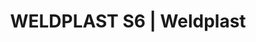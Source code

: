 ---
Filename: "weldplast-s6"
Link: "file:/Users/vinayakpatel/Downloads/www.weldplast.cz/weldplast-s6"
product_name: "WELDPLAST S6230 V / 5300 W, 32A-5P, včetně boxu"
product_id: "Obj. číslo:134.318"
title: "WELDPLAST S6 | Weldplast"
product_desc: "Je-li výtlak rozhodujícím kritériem , Leister WELDPLAST S6 s výkonem 6 kg/h je ideálním volbou. Jeho inovativní kruhové držadlo umožňuje svařovat ve všech polohách, zároveň slouží jako odkládací stojan nebo závěsný prvek.Ověřený výtlak 6 kg za hodinuVelmi vysoký výkon předehřevuMultifunkční podsvícený displejMikroprocesor pro regulaci svařovacího procesu a monitorování strojeNastavitelné kruhové držadloBezuhlíkové horkovzdušné dmychadloOboustranný plynulý přívod drátu"
product_specs: "Značka konformity, Značka schválení, Třída ochrany I, NapětíV~230, PříkonW4600, FrekvenceHz50 / 60, Rozměry (D x Š x V)mm821 x 116 x 240, Hmotnostkg14 (bez kabelu), Druh certifikaceCCA, Svařovací drát (ø)mm4 - 5, Výtlak (HDPE ø 4)kg/h3,9 - 6, MateriálPE-HD, PE-LD, PP"
product_downloads: "KATALOG DESKOVÝCH MATERIÁLŮ stáhnout , WELDPLAST S6 - manuál SK stáhnout , Svařovací botky - WELDPLAST S2, PVC, S4, S6 stáhnout , WELDPLAST S6 - produktový list stáhnout , WELDPLAST S6 - manuál stáhnout"
href: "https://www.weldplast.cz/files/katalog-deskovych-materialu-cz.pdf, https://www.weldplast.cz/files/katalog-deskovych-materialu-cz.pdf, https://www.weldplast.cz/files/weldplast-s6-manual-sk.pdf, https://www.weldplast.cz/files/weldplast-s6-manual-sk.pdf, https://www.weldplast.cz/files/prehled-botek-weldplast-s2pvc-s4-s62.pdf, https://www.weldplast.cz/files/prehled-botek-weldplast-s2pvc-s4-s62.pdf, https://www.weldplast.cz/files/weldplast-s6-produktovy-list-leister.pdf, https://www.weldplast.cz/files/weldplast-s6-produktovy-list-leister.pdf, https://www.weldplast.cz/files/weldplast-s6-manual-cz.pdf, https://www.weldplast.cz/files/weldplast-s6-manual-cz.pdf"
p_desc_2: "Je-li výtlak rozhodujícím kritériem , Leister WELDPLAST S6 s výkonem 6 kg/h je ideálním volbou. Jeho inovativní kruhové držadlo umožňuje svařovat ve všech polohách, zároveň slouží jako odkládací stojan nebo závěsný prvek.Ověřený výtlak 6 kg za hodinuVelmi vysoký výkon předehřevuMultifunkční podsvícený displejMikroprocesor pro regulaci svařovacího procesu a monitorování strojeNastavitelné kruhové držadloBezuhlíkové horkovzdušné dmychadloOboustranný plynulý přívod drátu"
accessories: "Svařovací botka, PVC, rohový svar vnitřní 20 mm, EASvařovací botka, PVC, rohový svar vnitřní 14 mm, EASvařovací botka, PVC, rohový svar vnější 15 mm, EASvařovací botka, PVC, rohový svar vnější 12 mm, EASvařovací botka, PVC, rohový svar vnější 10 mm, EASvařovací botka, PVC, rohový svar vnější 8 mm, EASvařovací botka, PVC, přeplátovací svar 40 mm, EASvařovací botka, PVC, přeplátovací svar 35 mm, EASvařovací botka, PVC, přeplátovací svar 25 mm, EASvařovací botka, PVC, V-svar 30 mm, EASvařovací botka, PVC, V-svar 25 mm, EASvařovací botka, PVC, V-svar 20 mm a X-svar 35-40 mm, EASvařovací botka, PVC, V-svar 15 mm a X-svar 30 mm, EASvařovací botka, PVC, V-svar 12 mm a X-svar 25 mm, EASvařovací botka, PVC, V-svar 8/10 mm a X-svar 15/20 mm, EASvařovací botka, PVC, V-svar 5/6 mm a X-svar 10/12 mm, EASvařovací botka, PVC, K-svar 30 mm, EASvařovací botka, PVC, K-svar 25 mm, EASvařovací botka, PVC, K-svar 20 mm, EASvařovací botka, PVC, K-svar 15 mm, EASvařovací botka, PVC, K-svar 8/10 mm, EASvařovací botka, PVC, K-svar 5/6 mm, EASvařovací botka, rohový svar vnitřní 14 mm, IABox pro WELDPLAST S6950 x 380 x 480 mm, WELDPLAST S2230 V / 3000 W, TPO, včetně boxuWELDPLAST S2230 V / 3000 W, PVC, včetně boxuWELDPLAST S2230 V / 3000 W, TPO, včetně boxuWELDPLAST S4230 V / 3680 W, včetně boxuFUSION 3C230 V / 2800 W, včetně boxuFUSION 3230 V / 3500 W, svařovací drát ø 3 – 4 mm, přepravní box"
similar_products: "WELDPLAST S2230 V / 3000 W, TPO, včetně boxuWELDPLAST S2230 V / 3000 W, PVC, včetně boxuWELDPLAST S2230 V / 3000 W, TPO, včetně boxuWELDPLAST S4230 V / 3680 W, včetně boxuFUSION 3C230 V / 2800 W, včetně boxuFUSION 3230 V / 3500 W, svařovací drát ø 3 – 4 mm, přepravní box"
---